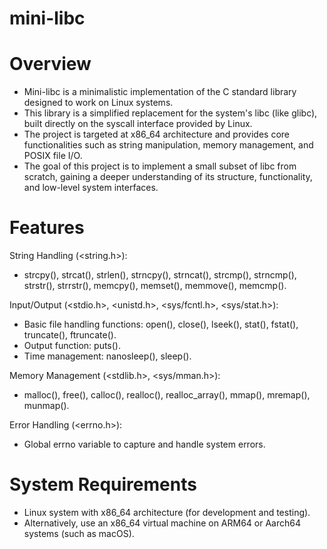 # mini-libc

# Overview

 - Mini-libc is a minimalistic implementation of the C standard library designed to work on Linux systems.
 - This library is a simplified replacement for the system's libc (like glibc), built directly on the syscall interface provided by Linux.
 - The project is targeted at x86_64 architecture and provides core functionalities such as string manipulation, memory management, and POSIX file I/O.
 - The goal of this project is to implement a small subset of libc from scratch, gaining a deeper understanding of its structure, functionality, and low-level system interfaces.

# Features

String Handling (<string.h>):
 - strcpy(), strcat(), strlen(), strncpy(), strncat(), strcmp(), strncmp(), strstr(), strrstr(), memcpy(), memset(), memmove(), memcmp().

Input/Output (<stdio.h>, <unistd.h>, <sys/fcntl.h>, <sys/stat.h>):
 - Basic file handling functions: open(), close(), lseek(), stat(), fstat(), truncate(), ftruncate().
 - Output function: puts().
 - Time management: nanosleep(), sleep().

Memory Management (<stdlib.h>, <sys/mman.h>):
 - malloc(), free(), calloc(), realloc(), realloc_array(), mmap(), mremap(), munmap().

Error Handling (<errno.h>):
 - Global errno variable to capture and handle system errors.

# System Requirements

 - Linux system with x86_64 architecture (for development and testing).
 - Alternatively, use an x86_64 virtual machine on ARM64 or Aarch64 systems (such as macOS).
